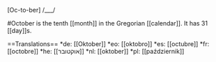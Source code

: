 [Oc-to-ber] /___/

#October is the tenth [[month]] in the Gregorian [[calendar]]. It has 31 [[day]]s.

==Translations==
*de: [[Oktober]]
*eo: [[oktobro]]
*es: [[octubre]]
*fr: [[octobre]]
*he: [[אוקטובר]]
*nl: [[oktober]]
*pl: [[październik]]